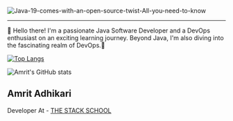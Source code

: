                                                                                  
![Java-19-comes-with-an-open-source-twist-All-you-need-to-know](https://github.com/AmritcsAdhikari/amritcsadhikari/assets/76586777/974dec34-2289-41cf-969b-97bcc4bacb48)

---
👋 Hello there! I'm a passionate Java Software Developer and a DevOps enthusiast on an exciting learning journey.
Beyond Java, I'm also diving into the fascinating realm of DevOps.🚀

[![Top Langs](https://github-readme-stats.vercel.app/api/top-langs/?username=amritcsadhikari&layout=donut&show_icons=true&theme=highcontrast)](https://github.com/amritcsadhikari/github-readme-stats)

![Amrit's GitHub stats](https://github-readme-stats.vercel.app/api?username=amritcsadhikari&show_icons=true&theme=highcontrast)

## Amrit Adhikari 
Developer At - [THE STACK SCHOOL](https://github.com/thestackschool)
                 







